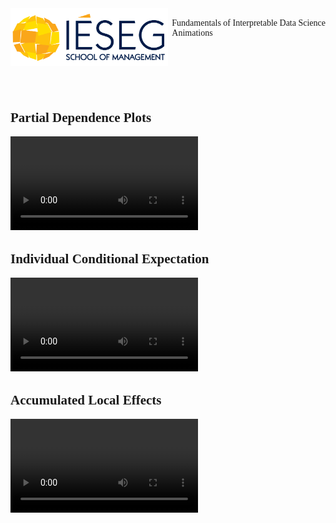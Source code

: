 <!-- DOCUMENT STYLE -->
<style>
    body {
        font-family: "Calibri";
        padding-left:1.5cm;
        padding-right:1.5cm;
    }
</style>

<!-- HEADER -->
<img src="assets/ieseg.png" alt="drawing" style="width:50%;padding-bottom:1cm;"/>
<span style="float:right;">
    <br>
    Fundamentals of Interpretable Data Science 
    <br>
    Animations
</span>


## Partial Dependence Plots
<video src="assets/PDP.mp4"></video>

## Individual Conditional Expectation
<video src="assets/ICE.mp4"></video>

## Accumulated Local Effects
<video src="assets/ALE.mp4"></video>
